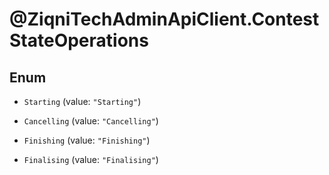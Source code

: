 # @ZiqniTechAdminApiClient.ContestStateOperations

## Enum


* `Starting` (value: `"Starting"`)

* `Cancelling` (value: `"Cancelling"`)

* `Finishing` (value: `"Finishing"`)

* `Finalising` (value: `"Finalising"`)


